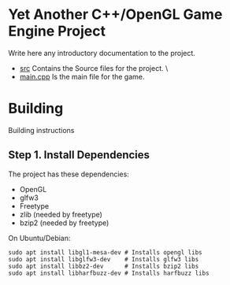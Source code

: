 Yet Another C++/OpenGL Game Engine Project
=====

Write here any introductory documentation to the project.

- [src](src/) Contains the Source files for the project. \
- [main.cpp](src/main.cpp) Is the main file for the game.

# Building
Building instructions

## Step 1. Install Dependencies

The project has these dependencies:
* OpenGL
* glfw3
* Freetype
* zlib (needed by freetype)
* bzip2 (needed by freetype)

On Ubuntu/Debian:
```
sudo apt install libgl1-mesa-dev # Installs opengl libs
sudo apt install libglfw3-dev    # Installs glfw3 libs
sudo apt install libbz2-dev      # Installs bzip2 libs
sudo apt install libharfbuzz-dev # Installs harfbuzz libs
```
